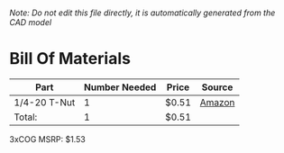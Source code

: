 ###### Note: Do not edit this file directly, it is automatically generated from the CAD model 
# Bill Of Materials 
 |Part|Number Needed|Price|Source| 
 |----|----------|-----|-----|
|1/4-20 T-Nut|1|$0.51|[Amazon](https://www.amazon.com/dp/B08WFG7WYP?ref=ppx_yo2ov_dt_b_fed_asin_title?tag=maslowcnc01-20)|
|Total: |1|$0.51| |

 3xCOG MSRP: $1.53